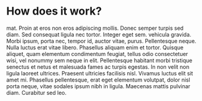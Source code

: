 # How does it work?

mat. Proin at eros non eros adipiscing mollis. Donec semper turpis sed diam. Sed consequat ligula nec tortor. Integer eget sem. vehicula gravida. Morbi ipsum, porta nec, tempor id, auctor vitae, purus. Pellentesque neque. Nulla luctus erat vitae libero. Phasellus aliquam enim et tortor. Quisque aliquet, quam elementum condimentum feugiat, tellus odio consectetuer wisi, vel nonummy sem neque in elit. Pellentesque habitant morbi tristique senectus et netus et malesuada fames ac turpis egestas. In non velit non ligula laoreet ultrices. Praesent ultricies facilisis nisl. Vivamus luctus elit sit amet mi. Phasellus pellentesque, erat eget elementum volutpat, dolor nisl porta neque, vitae sodales ipsum nibh in ligula. Maecenas mattis pulvinar diam. Curabitur sed leo.